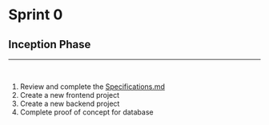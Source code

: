 # Sprint 0
## Inception Phase  

---
<br/>

1. Review and complete the [Specifications.md](../Specifications.md)
2. Create a new frontend project
3. Create a new backend project
4. Complete proof of concept for database
